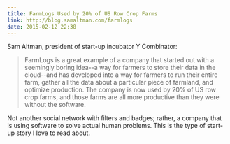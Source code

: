 ```yaml
---
title: FarmLogs Used by 20% of US Row Crop Farms
link: http://blog.samaltman.com/farmlogs
date: 2015-02-12 22:38
---
```

Sam Altman, president of start-up incubator Y Combinator: 

> FarmLogs is a great example of a company that started out with a seemingly boring idea--a way for farmers to store their data in the cloud--and has developed into a way for farmers to run their entire farm, gather all the data about a particular piece of farmland, and optimize production.  The company is now used by 20% of US row crop farms, and those farms are all more productive than they were without the software.

Not another social network with filters and badges; rather, a company that is using software to solve actual human problems. This is the type of start-up story I love to read about. 